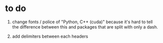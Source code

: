 # to do
1. change fonts / police of "Python, C++ (cuda)" because it's hard to tell the difference between this and packages that are split with only a dash. 

2. add delimiters between each headers